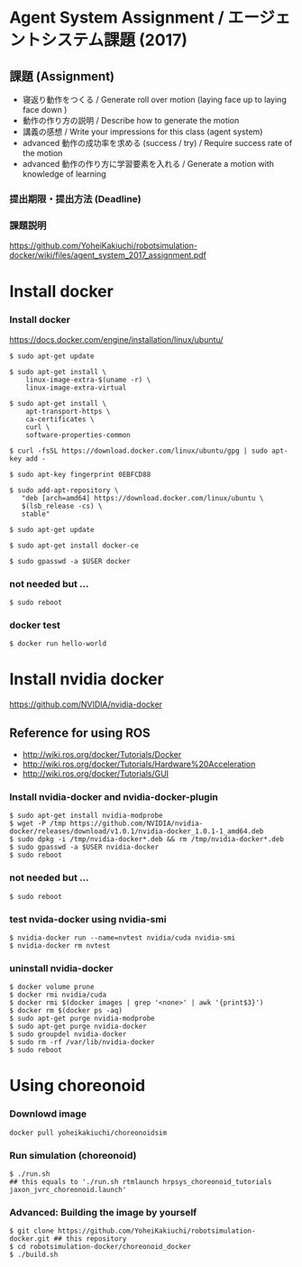 # Agent System Assignment / エージェントシステム課題 (2017)

## 課題 (Assignment)

* 寝返り動作をつくる / Generate roll over motion (laying face up to laying face down )
* 動作の作り方の説明 / Describe how to generate the motion
* 講義の感想 / Write your impressions for this class (agent system)
* advanced 動作の成功率を求める (success / try) / Require success rate of the motion
* advanced 動作の作り方に学習要素を入れる / Generate a motion with knowledge of learning

### 提出期限・提出方法 (Deadline)

### 課題説明
https://github.com/YoheiKakiuchi/robotsimulation-docker/wiki/files/agent_system_2017_assignment.pdf

# Install docker

### Install docker
https://docs.docker.com/engine/installation/linux/ubuntu/

~~~
$ sudo apt-get update

$ sudo apt-get install \
    linux-image-extra-$(uname -r) \
    linux-image-extra-virtual

$ sudo apt-get install \
    apt-transport-https \
    ca-certificates \
    curl \
    software-properties-common

$ curl -fsSL https://download.docker.com/linux/ubuntu/gpg | sudo apt-key add -

$ sudo apt-key fingerprint 0EBFCD88

$ sudo add-apt-repository \
   "deb [arch=amd64] https://download.docker.com/linux/ubuntu \
   $(lsb_release -cs) \
   stable"

$ sudo apt-get update

$ sudo apt-get install docker-ce

$ sudo gpasswd -a $USER docker
~~~

### not needed but ...
~~~
$ sudo reboot
~~~

### docker test
~~~
$ docker run hello-world
~~~

# Install nvidia docker
https://github.com/NVIDIA/nvidia-docker

## Reference for using ROS
- http://wiki.ros.org/docker/Tutorials/Docker
- http://wiki.ros.org/docker/Tutorials/Hardware%20Acceleration
- http://wiki.ros.org/docker/Tutorials/GUI

### Install nvidia-docker and nvidia-docker-plugin
~~~
$ sudo apt-get install nvidia-modprobe
$ wget -P /tmp https://github.com/NVIDIA/nvidia-docker/releases/download/v1.0.1/nvidia-docker_1.0.1-1_amd64.deb
$ sudo dpkg -i /tmp/nvidia-docker*.deb && rm /tmp/nvidia-docker*.deb
$ sudo gpasswd -a $USER nvidia-docker
$ sudo reboot
~~~

### not needed but ...
~~~
$ sudo reboot
~~~

### test nvida-docker using nvidia-smi
~~~
$ nvidia-docker run --name=nvtest nvidia/cuda nvidia-smi
$ nvidia-docker rm nvtest
~~~

### uninstall nvidia-docker
~~~
$ docker volume prune
$ docker rmi nvidia/cuda
$ docker rmi $(docker images | grep '<none>' | awk '{print$3}')
$ docker rm $(docker ps -aq)
$ sudo apt-get purge nvidia-modprobe
$ sudo apt-get purge nvidia-docker
$ sudo groupdel nvidia-docker
$ sudo rm -rf /var/lib/nvidia-docker
$ sudo reboot
~~~

# Using choreonoid

### Downlowd image
~~~
docker pull yoheikakiuchi/choreonoidsim
~~~

### Run simulation (choreonoid)
~~~
$ ./run.sh
## this equals to './run.sh rtmlaunch hrpsys_choreonoid_tutorials jaxon_jvrc_choreonoid.launch'
~~~

### Advanced: Building the image by yourself
~~~
$ git clone https://github.com/YoheiKakiuchi/robotsimulation-docker.git ## this repository
$ cd robotsimulation-docker/choreonoid_docker
$ ./build.sh
~~~

